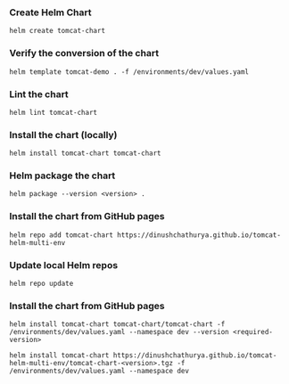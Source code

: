 ### Create Helm Chart

```
helm create tomcat-chart
```

### Verify the conversion of the chart

```
helm template tomcat-demo . -f /environments/dev/values.yaml
```

### Lint the chart

```
helm lint tomcat-chart
```

### Install the chart (locally)

```
helm install tomcat-chart tomcat-chart
```

### Helm package the chart

```
helm package --version <version> .
```

### Install the chart from GitHub pages

``` 
helm repo add tomcat-chart https://dinushchathurya.github.io/tomcat-helm-multi-env
```

### Update local Helm repos

```
helm repo update
```

### Install the chart from GitHub pages

```
helm install tomcat-chart tomcat-chart/tomcat-chart -f /environments/dev/values.yaml --namespace dev --version <required-version>

helm install tomcat-chart https://dinushchathurya.github.io/tomcat-helm-multi-env/tomcat-chart-<version>.tgz -f /environments/dev/values.yaml --namespace dev
```
